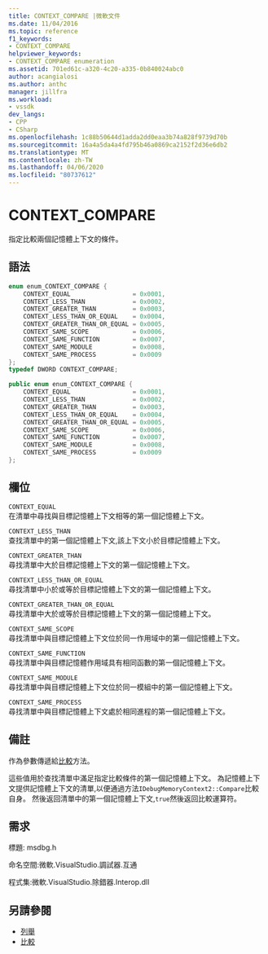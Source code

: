 ```yaml
---
title: CONTEXT_COMPARE |微軟文件
ms.date: 11/04/2016
ms.topic: reference
f1_keywords:
- CONTEXT_COMPARE
helpviewer_keywords:
- CONTEXT_COMPARE enumeration
ms.assetid: 701ed61c-a320-4c20-a335-0b840024abc0
author: acangialosi
ms.author: anthc
manager: jillfra
ms.workload:
- vssdk
dev_langs:
- CPP
- CSharp
ms.openlocfilehash: 1c88b50644d1adda2dd0eaa3b74a828f9739d70b
ms.sourcegitcommit: 16a4a5da4a4fd795b46a0869ca2152f2d36e6db2
ms.translationtype: MT
ms.contentlocale: zh-TW
ms.lasthandoff: 04/06/2020
ms.locfileid: "80737612"
---
```

# <a name="context_compare"></a>CONTEXT_COMPARE
指定比較兩個記憶體上下文的條件。

## <a name="syntax"></a>語法

```cpp
enum enum_CONTEXT_COMPARE {
    CONTEXT_EQUAL                 = 0x0001,
    CONTEXT_LESS_THAN             = 0x0002,
    CONTEXT_GREATER_THAN          = 0x0003,
    CONTEXT_LESS_THAN_OR_EQUAL    = 0x0004,
    CONTEXT_GREATER_THAN_OR_EQUAL = 0x0005,
    CONTEXT_SAME_SCOPE            = 0x0006,
    CONTEXT_SAME_FUNCTION         = 0x0007,
    CONTEXT_SAME_MODULE           = 0x0008,
    CONTEXT_SAME_PROCESS          = 0x0009
};
typedef DWORD CONTEXT_COMPARE;
```

```csharp
public enum enum_CONTEXT_COMPARE {
    CONTEXT_EQUAL                 = 0x0001,
    CONTEXT_LESS_THAN             = 0x0002,
    CONTEXT_GREATER_THAN          = 0x0003,
    CONTEXT_LESS_THAN_OR_EQUAL    = 0x0004,
    CONTEXT_GREATER_THAN_OR_EQUAL = 0x0005,
    CONTEXT_SAME_SCOPE            = 0x0006,
    CONTEXT_SAME_FUNCTION         = 0x0007,
    CONTEXT_SAME_MODULE           = 0x0008,
    CONTEXT_SAME_PROCESS          = 0x0009
};
```

## <a name="fields"></a>欄位
`CONTEXT_EQUAL`\
在清單中尋找與目標記憶體上下文相等的第一個記憶體上下文。

`CONTEXT_LESS_THAN`\
查找清單中的第一個記憶體上下文,該上下文小於目標記憶體上下文。

`CONTEXT_GREATER_THAN`\
尋找清單中大於目標記憶體上下文的第一個記憶體上下文。

`CONTEXT_LESS_THAN_OR_EQUAL`\
尋找清單中小於或等於目標記憶體上下文的第一個記憶體上下文。

`CONTEXT_GREATER_THAN_OR_EQUAL`\
尋找清單中大於或等於目標記憶體上下文的第一個記憶體上下文。

`CONTEXT_SAME_SCOPE`\
尋找清單中與目標記憶體上下文位於同一作用域中的第一個記憶體上下文。

`CONTEXT_SAME_FUNCTION`\
尋找清單中與目標記憶體作用域具有相同函數的第一個記憶體上下文。

`CONTEXT_SAME_MODULE`\
尋找清單中與目標記憶體上下文位於同一模組中的第一個記憶體上下文。

`CONTEXT_SAME_PROCESS`\
尋找清單中與目標記憶體上下文處於相同進程的第一個記憶體上下文。

## <a name="remarks"></a>備註
作為參數傳遞給[比較](../../../extensibility/debugger/reference/idebugmemorycontext2-compare.md)方法。

這些值用於查找清單中滿足指定比較條件的第一個記憶體上下文。 為記憶體上下文提供記憶體上下文的清單,以便通過方法`IDebugMemoryContext2::Compare`比較自身。 然後返回清單中的第一個記憶體上下文,`true`然後返回比較運算符。

## <a name="requirements"></a>需求
標題: msdbg.h

命名空間:微軟.VisualStudio.調試器.互通

程式集:微軟.VisualStudio.除錯器.Interop.dll

## <a name="see-also"></a>另請參閱
- [列舉](../../../extensibility/debugger/reference/enumerations-visual-studio-debugging.md)
- [比較](../../../extensibility/debugger/reference/idebugmemorycontext2-compare.md)
